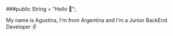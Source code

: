 ###public String = "Hello 🙋‍";

My name is Agustina, I'm from Argentina and I'm a Junior BackEnd Developer ✌




